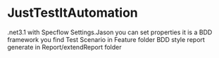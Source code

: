 # JustTestItAutomation
.net3.1 with Specflow
Settings.Jason you can set properties
it is a BDD framework you find Test Scenario in Feature folder
BDD style report generate in Report/extendReport folder
